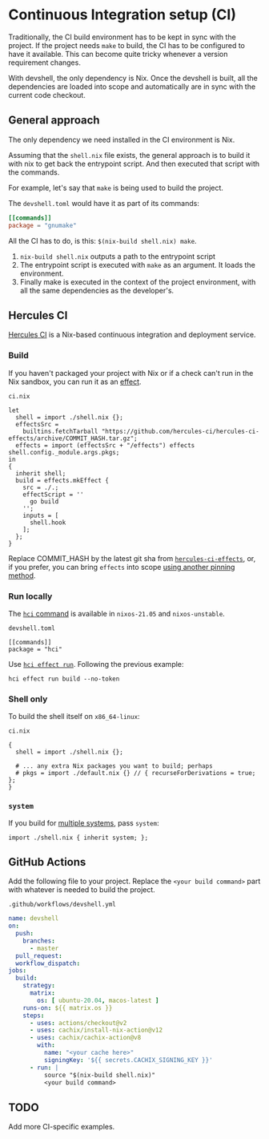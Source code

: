 # Continuous Integration setup (CI)

Traditionally, the CI build environment has to be kept in sync with the
project. If the project needs `make` to build, the CI has to be configured to
have it available. This can become quite tricky whenever a version requirement
changes.

With devshell, the only dependency is Nix. Once the devshell is built, all the
dependencies are loaded into scope and automatically are in sync with the
current code checkout.

## General approach

The only dependency we need installed in the CI environment is Nix.

Assuming that the `shell.nix` file exists, the general approach is to build it
with nix to get back the entrypoint script. And then executed that script with
the commands.

For example, let's say that `make` is being used to build the project.

The `devshell.toml` would have it as part of its commands:
```toml
[[commands]]
package = "gnumake"
```

All the CI has to do, is this: `$(nix-build shell.nix) make`.

1. `nix-build shell.nix` outputs a path to the entrypoint script
2. The entrypoint script is executed with `make` as an argument. It loads the
   environment.
3. Finally make is executed in the context of the project environment, with
   all the same dependencies as the developer's.

## Hercules CI

[Hercules CI](https://hercules-ci.com) is a Nix-based continuous integration and deployment service.

### Build

If you haven't packaged your project with Nix or if a check can't run in the Nix sandbox, you can run it as an [effect](https://docs.hercules-ci.com/hercules-ci/effects/).

`ci.nix`
```
let
  shell = import ./shell.nix {};
  effectsSrc = 
    builtins.fetchTarball "https://github.com/hercules-ci/hercules-ci-effects/archive/COMMIT_HASH.tar.gz";
  effects = import (effectsSrc + "/effects") effects shell.config._module.args.pkgs;
in
{
  inherit shell;
  build = effects.mkEffect {
    src = ./.;
    effectScript = ''
      go build
    '';
    inputs = [
      shell.hook
    ];
  };
}
```

Replace COMMIT_HASH by the latest git sha from [`hercules-ci-effects`](https://github.com/hercules-ci/hercules-ci-effects/commit/master),
or, if you prefer, you can bring `effects` into scope [using another pinning method](https://docs.hercules-ci.com/hercules-ci-effects/guide/import-or-pin/).

### Run locally

The [`hci` command](https://docs.hercules-ci.com/hercules-ci-agent/hci/) is available in `nixos-21.05` and `nixos-unstable`.

`devshell.toml`
```
[[commands]]
package = "hci"
```

Use [`hci effect run`](https://docs.hercules-ci.com/hercules-ci-agent/hci/). Following the previous example:

```console
hci effect run build --no-token
```

### Shell only

To build the shell itself on `x86_64-linux`:

`ci.nix`
```
{
  shell = import ./shell.nix {};

  # ... any extra Nix packages you want to build; perhaps
  # pkgs = import ./default.nix {} // { recurseForDerivations = true; };
}
```

### `system`

If you build for [multiple systems](https://docs.hercules-ci.com/hercules-ci/guides/multi-platform/), pass `system`:

```
import ./shell.nix { inherit system; };
```

## GitHub Actions

Add the following file to your project. Replace the `<your build command>`
part with whatever is needed to build the project.

`.github/workflows/devshell.yml`
```yaml
name: devshell
on:
  push:
    branches:
      - master
  pull_request:
  workflow_dispatch:
jobs:
  build:
    strategy:
      matrix:
        os: [ ubuntu-20.04, macos-latest ]
    runs-on: ${{ matrix.os }}
    steps:
      - uses: actions/checkout@v2
      - uses: cachix/install-nix-action@v12
      - uses: cachix/cachix-action@v8
        with:
          name: "<your cache here>"
          signingKey: '${{ secrets.CACHIX_SIGNING_KEY }}'
      - run: |
          source "$(nix-build shell.nix)"
          <your build command>
```

## TODO

Add more CI-specific examples.

